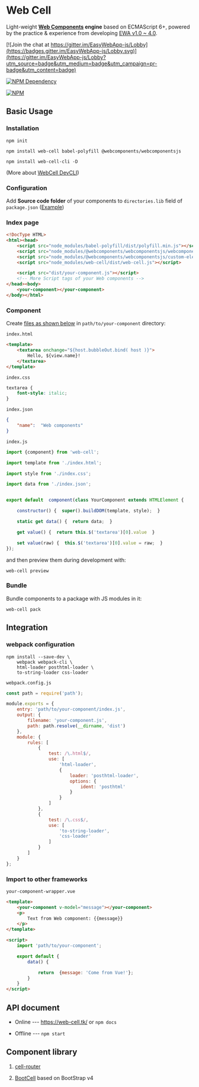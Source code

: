 # Web Cell

Light-weight **[Web Components](https://www.webcomponents.org/) engine** based on ECMAScript 6+, powered by the practice & experience from developing [EWA v1.0 ~ 4.0](https://gitee.com/Tech_Query/EasyWebApp/).

[![Join the chat at https://gitter.im/EasyWebApp-js/Lobby](https://badges.gitter.im/EasyWebApp-js/Lobby.svg)](https://gitter.im/EasyWebApp-js/Lobby?utm_source=badge&utm_medium=badge&utm_campaign=pr-badge&utm_content=badge)

[![NPM Dependency](https://david-dm.org/EasyWebApp/WebCell.svg)](https://david-dm.org/EasyWebApp/WebCell)

[![NPM](https://nodei.co/npm/web-cell.png?downloads=true&downloadRank=true&stars=true)](https://nodei.co/npm/web-cell/)



## Basic Usage


### Installation

```Shell
npm init

npm install web-cell babel-polyfill @webcomponents/webcomponentsjs

npm install web-cell-cli -D
```
(More about [WebCell DevCLI](https://easywebapp.github.io/DevCLI/))


### Configuration

Add **Source code folder** of your components to `directories.lib` field of `package.json` ([Example](https://github.com/EasyWebApp/BootCell/blob/master/package.json#L6))


### Index page

```HTML
<!DocType HTML>
<html><head>
    <script src="node_modules/babel-polyfill/dist/polyfill.min.js"></script>
    <script src="node_modules/@webcomponents/webcomponentsjs/webcomponents-loader.js"></script>
    <script src="node_modules/@webcomponents/webcomponentsjs/custom-elements-es5-adapter.js"></script>
    <script src="node_modules/web-cell/dist/web-cell.js"></script>

    <script src="dist/your-component.js"></script>
    <!-- More Script tags of your Web components -->
</head><body>
    <your-component></your-component>
</body></html>
```

### Component

Create [files as shown below](https://github.com/EasyWebApp/DevCLI/tree/master/test/example-js) in `path/to/your-component` directory:

`index.html`
```HTML
<template>
    <textarea onchange="${host.bubbleOut.bind( host )}">
        Hello, ${view.name}!
    </textarea>
</template>
```

`index.css`
```CSS
textarea {
    font-style: italic;
}
```

`index.json`
```JSON
{
    "name":  "Web components"
}
```

`index.js`
```JavaScript
import {component} from 'web-cell';

import template from './index.html';

import style from './index.css';

import data from './index.json';


export default  component(class YourComponent extends HTMLElement {

    constructor() {  super().buildDOM(template, style);  }

    static get data() {  return data;  }

    get value() {  return this.$('textarea')[0].value  }

    set value(raw) {  this.$('textarea')[0].value = raw;  }
});
```

and then preview them during development with:
```Shell
web-cell preview
```

### Bundle

Bundle components to a package with JS modules in it:
```Shell
web-cell pack
```


## Integration

### webpack configuration

```Shell
npm install --save-dev \
    webpack webpack-cli \
    html-loader posthtml-loader \
    to-string-loader css-loader
```

`webpack.config.js`
```JavaScript
const path = require('path');

module.exports = {
    entry: 'path/to/your-component/index.js',
    output: {
        filename: 'your-component.js',
        path: path.resolve(__dirname, 'dist')
    },
    module: {
        rules: [
            {
                test: /\.html$/,
                use: [
                    'html-loader',
                    {
                        loader: 'posthtml-loader',
                        options: {
                            ident: 'posthtml'
                        }
                    }
                ]
            },
            {
                test: /\.css$/,
                use: [
                    'to-string-loader',
                    'css-loader'
                ]
            }
        ]
    }
};
```
### Import to other frameworks

`your-component-wrapper.vue`
```HTML
<template>
    <your-component v-model="message"></your-component>
    <p>
        Text from Web component: {{message}}
    </p>
</template>

<script>
    import 'path/to/your-component';

    export default {
        data() {

            return  {message: 'Come from Vue!'};
        }
    }
</script>
```


## API document

 - Online --- https://web-cell.tk/ or `npm docs`

 - Offline --- `npm start`



## Component library

 1. [cell-router](https://easywebapp.github.io/cell-router/)

 2. [BootCell](https://github.com/EasyWebApp/BootCell) based on BootStrap v4
